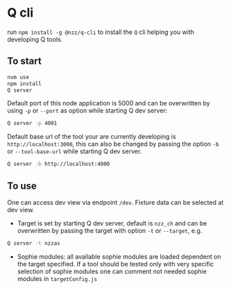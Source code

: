 # Q cli

run `npm install -g @nzz/q-cli` to install the `Q` cli helping you with developing Q tools.

## To start

```bash
nvm use
npm install
Q server
```

Default port of this node application is 5000 and can be overwritten by using `-p` or `--port` as option while starting Q dev server: 
```bash
Q server -p 4001
``` 

Default base url of the tool your are currently developing is `http://localhost:3000`, this can also be changed by passing the option `-b` or `--tool-base-url` while starting Q dev server.
```bash
Q server -b http://localhost:4000
```

## To use

One can access dev view via endpoint `/dev`. Fixture data can be selected at dev view.

- Target is set by starting Q dev server, default is `nzz_ch` and can be overwritten by passing the target with option `-t` or `--target`, e.g.
```bash
Q server -t nzzas
```

- Sophie modules: all available sophie modules are loaded dependent on the target specified. If a tool should be tested only with very specific selection of sophie modules one can comment not needed sophie modules in `targetConfig.js`